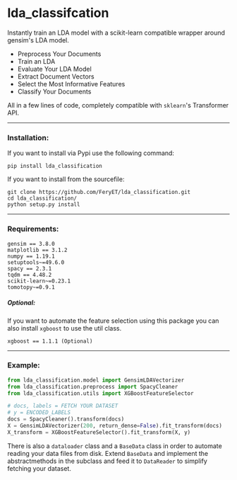# lda_classifcation

Instantly train an LDA model with a scikit-learn compatible wrapper around gensim's LDA model.


* Preprocess Your Documents
* Train an LDA 
* Evaluate Your LDA Model
* Extract Document Vectors 
* Select the Most Informative Features
* Classify Your Documents

All in a few lines of code, completely compatible with `sklearn`'s Transformer API.

---------------------


### Installation:


If you want to install via Pypi use the following command:

```pip install lda_classification```

If you want to install from the sourcefile:
```
git clone https://github.com/FeryET/lda_classification.git
cd lda_classification/
python setup.py install
```
------------------------------------


### Requirements:


```
gensim == 3.8.0
matplotlib == 3.1.2
numpy == 1.19.1
setuptools~=49.6.0
spacy == 2.3.1
tqdm == 4.48.2
scikit-learn~=0.23.1
tomotopy~=0.9.1
```

##### Optional:

If you want to automate the feature selection using this package you can also install `xgboost` to use the util class.
```
xgboost == 1.1.1 (Optional)
```
 ------------------------------------


### Example: 


```python
from lda_classification.model import GensimLDAVectorizer
from lda_classification.preprocess import SpacyCleaner
from lda_classification.utils import XGBoostFeatureSelector

# docs, labels = FETCH YOUR DATASET 
# y = ENCODED_LABELS
docs = SpacyCleaner().transform(docs)
X = GensimLDAVectorizer(200, return_dense=False).fit_transform(docs)
X_transform = XGBoostFeatureSelector().fit_transform(X, y)
```

There is also a `dataloader` class and a `BaseData` class in
order to automate reading your data files from disk. Extend
`BaseData` and implement the abstractmethods in the subclass and
feed it to `DataReader` to simplify fetching your dataset.
